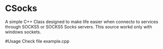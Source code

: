 # CSocks
A simple C++ Class designed to make life easier when connecto to services through SOCKS5 or SOCKS5 Socks servers. This source workd only with windows sockets.

#Usage
Check file example.cpp
